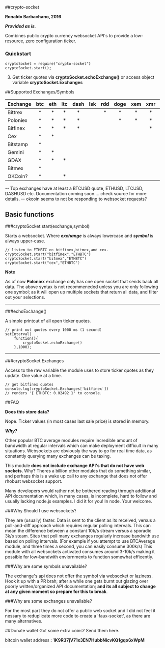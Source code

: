 ##crypto-socket

**Ronaldo Barbachano, 2016**

***Provided as is.***

Combines public crypto currency websocket API's to provide a low-resource, zero configuration ticker.


### Quickstart


```
cryptoSocket = require("crypto-socket")
cryptoSocket.start();

```

3) Get ticker quotes via **cryptoSocket.echoExchange()** or access object variable **cryptoSocket.Exchanges**


##Supported Exchanges/Symbols

|Exchange | btc | eth | ltc| dash | lsk | rdd| doge | xem | xmr | xlm | xrp | pot |zcash|etc|maid| bts|
|---------|:---:|:---:|:--:|:----:|:---:|:--:|:----:|:---:|:---:|:---:|:---:|:---:|:---:|:-:|:--:|:--:|
|Bittrex  | *   | *   |  * |    * |     |  * |  *   | *   | *   | *   |  *  |  *  |     |   |    |    |
|Poloniex | *   | *   |  * |    * |     |    |  *   | *   | *   | *   |  *  |  *  |  *  | * |  * |  * |
|Bitfinex | *   | *   |  * |    * |     |    |      |     | *   |     |     |     |  *  | * |    |    |
|Cex      | *   | *   |    |      |     |    |      |     |     |     |     |     |     |   |    |    |
|Bitstamp | *   |     |    |      |     |    |      |     |     |     |  *  |     |     |   |    |    |
|Gemini   | *   | *   |    |      |     |    |      |     |     |     |     |     |     |   |    |    |
|GDAX	  | *	| *	  |  * |      |     |    |      |     |     |     |     |     |     |   |    |    |
|Bitmex   | *   |     |    |      |     |    |      |     |     |     |     |     |     |   |    |    |
|OKCoin?  | *   |     |  * |      |     |    |      |     |     |     |     |     |     |   |    |    |



-- Top exchanges have at least a BTCUSD quote, ETHUSD, LTCUSD, DASHUSD etc. Documentation coming soon.... check source for more details.
-- okcoin seems to not be responding to websocket requests?

## Basic functions

###cryptoSocket.start(exchange,symbol)

Starts a websocket. Where ***exchange*** is always lowercase and ***symbol*** is always upper-case.



```
// listen to ETHBTC on bitfinex,bitmex,and cex.
cryptoSocket.start("bitfinex","ETHBTC")
cryptoSocket.start("bitmex","ETHBTC")
cryptoSocket.start("cex","ETHBTC")
```

**Note**

As of now **Poloniex** exchange only has one open socket that sends back all data. The above syntax is not recommeneded unless you are only following one symbol; as it will open up multiple sockets that return all data, and filter out your selections.
__________

###echoExchange()

A simple printout of all open ticker quotes.



```
// print out quotes every 1000 ms (1 second)
setInterval(
	function(){
		cryptoSocket.echoExchange()
	},1000);
```

________________
###cryptoSocket.Exchanges

Access to the raw variable the module uses to store ticker quotes as they update. One value at a time.



```
// get bitfinex quotes
console.log(cryptoSocket.Exchanges['bitfinex'])
// renders '{ ETHBTC: 0.02492 }' to console.
```



##FAQ

**Does this store data?**

Nope. Ticker values (in most cases last sale price) is stored in memory.

***Why?***

Other popular BTC average modules require incredible amount of bandwidth at regular intervals which can make deployment difficult in many situations. Websockets are obviously the way to go for real time data, as constantly querying many exchanges can be taxing.

This module **does not include exchange API's that do not have web sockets**. Why? Theres a billion other modules that do something similar, and perhaps this is a wake up call to any exchange that does not offer rhobust websocket support.

Many developers would rather not be bothered reading through additional API documentation which, in many cases, is incomplete, hard to follow and usually lacking node.js examples. I did it for you! In node. Your welcome.

###Why Should I use websockets?

They are (usually) faster. Data is sent to the client as its received, versus a poll-and-diff approach which requires regular polling intervals. This can mean the difference between a constant 10k/s stream versus a sporadic 3k/s steam. Sites that poll many exchanges regularly increase bandwith use based on polling intervals. (For example if you attempt to use BTCAverage module, and three times a second, you can easily consume 300k/s) This module with all websockets activated consumes around 3-10k/s making it possible for low-bandwith enviornments to function somewhat efficently.

###Why are some symbols unavailable?

The exchange's api does not offer the symbol via websocket or laziness. Hook it up with a PR brah; after a while one gets burnt out glazing over poorly written/organized API documentation; **and its all subject to change at any given moment so prepare for this to break**.

###Why are some exchanges unavailable?

For the most part they do not offer a public web socket and I did not feel it nessary to reduplicate more code to create a 'faux-socket', as there are many alternatives.

##Donate wallet
Got some extra coins? Send them here.
 
bitcoin wallet address : **1K9R37jV71x3EN7HubbNicvKQ1gqo6xWpM**

